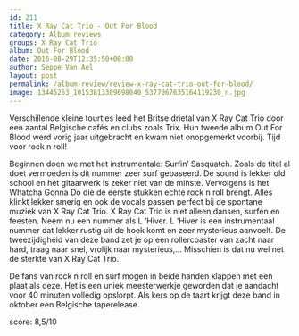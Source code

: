 ```yaml
---
id: 211
title: X Ray Cat Trio - Out For Blood
category: Album reviews
groups: X Ray Cat Trio
album: Out For Blood
date: 2016-08-29T12:35:50+00:00
author: Seppe Van Ael
layout: post
permalink: /album-review/review-x-ray-cat-trio-out-for-blood/
image: 13445263_10153813309698040_5377067635164119230_n.jpg
---
```

Verschillende kleine tourtjes leed het Britse drietal van X Ray Cat Trio door een aantal Belgische cafés en clubs zoals Trix. Hun tweede album Out For Blood werd vorig jaar uitgebracht en kwam niet onopgemerkt voorbij. Tijd voor rock n roll!

Beginnen doen we met het instrumentale: Surfin’ Sasquatch. Zoals de titel al doet vermoeden is dit nummer zeer surf gebaseerd. De sound is lekker old school en het gitaarwerk is zeker niet van de minste. Vervolgens is het Whatcha Gonna Do die de eerste stukken echte rock n roll brengt. Alles klinkt lekker smerig en ook de vocals passen perfect bij de spontane muziek van X Ray Cat Trio. X Ray Cat Trio is niet alleen dansen, surfen en feesten. Neem nu een nummer als L ‘Hiver. L ‘Hiver is een instrumentaal nummer dat lekker rustig uit de hoek komt en zeer mysterieus aanvoelt. De tweezijdigheid van deze band zet je op een rollercoaster van zacht naar hard, traag naar snel, vrolijk naar mysterieus,… Misschien is dat nu wel net de sterkte van X Ray Cat Trio.

De fans van rock n roll en surf mogen in beide handen klappen met een plaat als deze. Het is een uniek meesterwerkje geworden dat je aandacht voor 40 minuten volledig opslorpt. Als kers op de taart krijgt deze band in oktober een Belgische taperelease.

score: 8,5/10